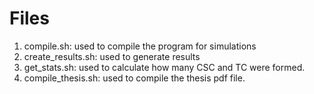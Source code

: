 # Files
1. compile.sh: used to compile the program for simulations
2. create_results.sh: used to generate results
3. get_stats.sh: used to calculate how many CSC and TC were formed.
4. compile_thesis.sh: used to compile the thesis pdf file.
